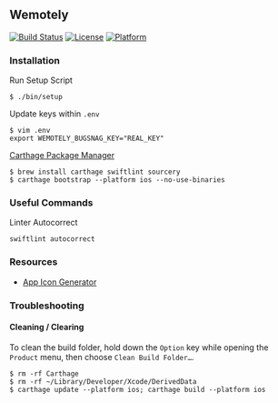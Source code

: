 ## Wemotely

[![Build Status](https://www.bitrise.io/app/d6336a05ac3d18e8/status.svg?token=NbiHC7raPaifR6JzVza_fA)](https://www.bitrise.io/app/d6336a05ac3d18e8)
[![License](https://img.shields.io/badge/license-Apache%20License%202.0-lightgrey.svg?style=flat)](https://github.com/ChuckJHardy/Wemotely/blob/master/LICENSE)
[![Platform](https://img.shields.io/badge/platform-ios-blue.svg?style=flat)](https://github.com/ChuckJHardy/Wemotely)

### Installation

Run Setup Script

```
$ ./bin/setup
```

Update keys within `.env`

```
$ vim .env
export WEMOTELY_BUGSNAG_KEY="REAL_KEY"
```

[Carthage Package Manager](https://github.com/Carthage/Carthage)

```
$ brew install carthage swiftlint sourcery
$ carthage bootstrap --platform ios --no-use-binaries
```

### Useful Commands

Linter Autocorrect

```
swiftlint autocorrect
```

### Resources

* [App Icon Generator](http://appicon.co)

### Troubleshooting

#### Cleaning / Clearing

To clean the build folder, hold down the `Option` key while opening the `Product` menu, then choose `Clean Build Folder…`.

```
$ rm -rf Carthage
$ rm -rf ~/Library/Developer/Xcode/DerivedData
$ carthage update --platform ios; carthage build --platform ios
```

